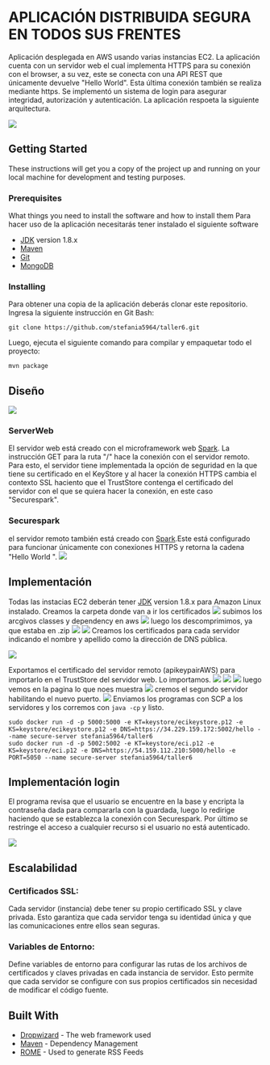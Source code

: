 # **APLICACIÓN DISTRIBUIDA SEGURA EN TODOS SUS FRENTES**

Aplicación desplegada en AWS usando varias instancias EC2. La aplicación cuenta con un servidor web el cual implementa HTTPS para su conexión con el browser, a su vez, este se conecta con una API REST que únicamente devuelve "Hello World". Esta última conexión también se realiza mediante https. Se implementó un sistema de login para asegurar integridad, autorización y autenticación. La aplicación respoeta la siguiente arquitectura.

![](src/img/0.png)

## Getting Started

These instructions will get you a copy of the project up and running on your local machine for development and testing purposes.

### Prerequisites

What things you need to install the software and how to install them
Para hacer uso de la aplicación necesitarás tener instalado el siguiente software
- [JDK](https://docs.aws.amazon.com/es_es/corretto/latest/corretto-8-ug/amazon-linux-install.html) version 1.8.x
- [Maven](https://maven.apache.org/download.cgi)
- [Git](https://git-scm.com/downloads)
- [MongoDB](https://docs.aws.amazon.com/dms/latest/sbs/chap-mongodb2documentdb.02.html)


### Installing

Para obtener una copia de la aplicación deberás clonar este repositorio. Ingresa la siguiente instrucción en Git Bash:

```
git clone https://github.com/stefania5964/taller6.git
```

Luego, ejecuta el siguiente comando para compilar y empaquetar todo el proyecto:

```
mvn package
```


## **Diseño**
![](src/img/4.png)
### ServerWeb
El servidor web está creado con el microframework web [Spark](https://sparkjava.com/). La instrucción GET para la ruta "/" hace la conexión con el servidor remoto. Para esto, el servidor tiene implementada la opción de seguridad en la que tiene su certificado en el KeyStore y al hacer la conexión HTTPS cambia el contexto SSL haciento que el TrustStore contenga el certificado del servidor con el que se quiera hacer la conexión, en este caso "Securespark".

### Securespark
el servidor remoto también está creado con [Spark](https://sparkjava.com/).Este está configurado para funcionar únicamente con conexiones HTTPS y retorna la cadena "Hello World ".
![](src/img/3.png)

## **Implementación**
Todas las instacias EC2 deberán tener [JDK](https://docs.aws.amazon.com/es_es/corretto/latest/corretto-8-ug/amazon-linux-install.html) version 1.8.x para Amazon Linux instalado.
Creamos la carpeta donde van a ir los certificados
![](src/img/1.png)
subimos  los arcgivos classes y dependency en aws
![](src/img/2.png)
luego los descomprimimos, ya que estaba en .zip
![](src/img/5.png)
![](src/img/6.png)
Creamos los certificados para cada servidor indicando el nombre y apellido como la dirección de DNS pública.

![](src/img/7.png)

Exportamos el certificado del servidor remoto (apikeypairAWS) para importarlo en el TrustStore del servidor web.
Lo importamos.
![](src/img/8.png)
![](src/img/9.png)
![](src/img/11.png)
luego vemos en la pagina lo que noes muestra
![](src/img/10.png)
cremos el segundo servidor habilitando el nuevo puerto.
![](src/img/12.png)
Enviamos los programas con SCP a los servidores y los corremos con ```java -cp``` y listo.

```
sudo docker run -d -p 5000:5000 -e KT=keystore/ecikeystore.p12 -e KS=keystore/ecikeystore.p12 -e DNS=https://34.229.159.172:5002/hello --name secure-server stefania5964/taller6
sudo docker run -d -p 5002:5002 -e KT=keystore/eci.p12 -e KS=keystore/eci.p12 -e DNS=https://54.159.112.210:5000/hello -e PORT=5050 --name secure-server stefania5964/taller6
```

## **Implementación login**


El programa revisa que el usuario se encuentre en la base y encripta la contraseña dada para compararla
con la guardada, luego lo redirige haciendo que se establezca la conexión con Securespark.
Por último se restringe el acceso a cualquier recurso si el usuario no está autenticado.

![](src/img/13.png)
## **Escalabilidad**
### **Certificados SSL:**
Cada servidor (instancia) debe tener su propio certificado SSL y clave privada. Esto garantiza que cada servidor tenga su identidad única y que las comunicaciones entre ellos sean seguras.

### **Variables de Entorno:**

Define variables de entorno para configurar las rutas de los archivos de certificados y claves privadas en cada instancia de servidor. Esto permite que cada servidor se configure con sus propios certificados sin necesidad de modificar el código fuente.


## Built With

* [Dropwizard](http://www.dropwizard.io/1.0.2/docs/) - The web framework used
* [Maven](https://maven.apache.org/) - Dependency Management
* [ROME](https://rometools.github.io/rome/) - Used to generate RSS Feeds


